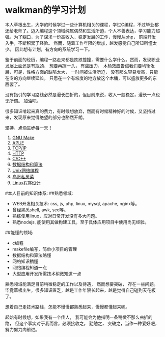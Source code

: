# walkman的学习计划

  本人草根出生，大学的时候学过一些计算机相关的课程，学过C编程，不过毕业都还给老师了。迈入编程这个领域纯属偶然和生活所迫，个人不善表达，学习能力超强。为了糊口，为了谋求一份高收入，稳定发展的工作，慢慢从php， 前端开发入手，不断积累了经验。 然而，随着工作年限的增加，越发感觉自己所知所懂太少。 因此想有计划，有方向的系统学习一下。
  
  鉴于前面的经历，编程一路走来都是跌跌撞撞，需要什么学什么。然而，发现职业发展上面还是有瓶颈， 想要再蹿一头， 有些压力， 木桶效应告诫我们要均衡发展，可是，性格方面的缺陷太大， 一时间被生活所迫， 没有那么容易增高，只能在专的方向继续延长， 只愿在一个有坡度的地方放这个木桶，可以盛放更多的东西罢了。
  
  没有指引的学习路线必然是漫长曲折的，但目前来说，收入一般稳定，漫长一点也无所谓。 加油吧。
  
  很多知识啃起来真的费力，有时候想放弃，然而有时候精神好的时候，又坚持过来，发现原来觉得绝望的部分也豁然开朗。 
  
  坚持，点滴进步每一天！


  1. [GNU Make](https://github.com/walkerqiao/walkman/blob/master/docs/gnumake/readme.md)
  2. [APUE](https://github.com/walkerqiao/walkman/blob/master/docs/APUE/readme.md)
  2. [TCP/IP](https://github.com/walkerqiao/walkman/blob/master/docs/TCPIP/readme.md)
  3. [HTTP](https://github.com/walkerqiao/walkman/blob/master/docs/HTTP/readme.md)
  4. [C/C++](https://github.com/walkerqiao/walkman/blob/master/docs/cxx/readme.md)
  5. [数据结构和算法](https://github.com/walkerqiao/walkman/blob/master/docs/algorithms/readme.md)
  6. [Unix网络编程](https://github.com/walkerqiao/walkman/blob/master/docs/lamp/unix_network_programming.md)
  7. [鸟哥私房菜](https://github.com/walkerqiao/walkman/blob/master/docs/vbird/readme.md)
  8. [Linux程序设计](https://github.com/walkerqiao/walkman/blob/master/docs/linux_prog/readme.md)
  



#本人目前的知识体系:
##熟悉领域:
  * WEB开发相关技术: css, js, php, linux, mysql, apache, nginx等。
  * 曾经熟悉shell, awk, sed等。
  * 熟练使用linux，应对日常开发没有多大问题。
  * 熟悉nodejs, 能使用其做构建工具，至于具体应用项目中使用尚无经验。
  

##能懂的领域:
  * c编程
  * makefile编写，简单小项目的管理
  * 数据结构和算法略懂
  * 网络知识稍懂
  * 网络编程知道一点
  * 大型应用开发所需技术稍微知道一点
  

  熟悉领域能满足目前稍微稳定的工作以及待遇， 然而想要突破， 存在一些问题。 毕竟草根出生，很多知识匮乏，越是工作年限长起来，越是觉得自己碰到天花板了。
  
  想着自己走技术路线，怎能不慢慢都熟悉起来，慢慢都懂起来呢。
  
  起始有时候想，如果我有一个传人， 我可能会为他指明一条稍微不那么曲折的路， 但这个事实对于我而言，必须接收之， 勤勉之， 突破之，当作一种爱好吧， 努力努力向前进。
